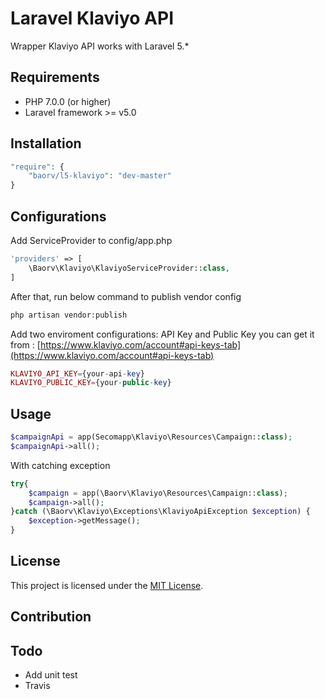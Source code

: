 # Laravel Klaviyo API

Wrapper Klaviyo API works with Laravel 5.*

## Requirements

* PHP 7.0.0 (or higher)
* Laravel framework >= v5.0

## Installation

```php
"require": {
    "baorv/l5-klaviyo": "dev-master"
}
```

## Configurations

Add ServiceProvider to config/app.php
```php
'providers' => [
    \Baorv\Klaviyo\KlaviyoServiceProvider::class,
]
```

After that, run below command to publish vendor config

```php
php artisan vendor:publish
```

Add two enviroment configurations:
API Key and Public Key you can get it from : [https://www.klaviyo.com/account#api-keys-tab](https://www.klaviyo.com/account#api-keys-tab)

```php
KLAVIYO_API_KEY={your-api-key}
KLAVIYO_PUBLIC_KEY={your-public-key}
```

## Usage

```php
$campaignApi = app(Secomapp\Klaviyo\Resources\Campaign::class);
$campaignApi->all();
```

With catching exception

```php
try{
    $campaign = app(\Baorv\Klaviyo\Resources\Campaign::class);
    $campaign->all();
}catch (\Baorv\Klaviyo\Exceptions\KlaviyoApiException $exception) {
    $exception->getMessage();
}

```

## License
This project is licensed under the [MIT License](LICENSE).

## Contribution

## Todo

* Add unit test
* Travis